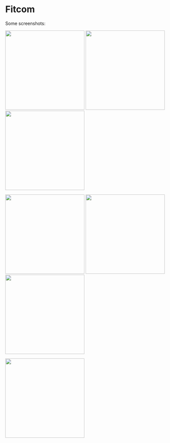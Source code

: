 # Fitcom
Some screenshots:

<img src="https://user-images.githubusercontent.com/83772339/155326913-bcf356b1-997c-434f-9852-f0736089a00f.png" width="250">   <img src="https://user-images.githubusercontent.com/83772339/155326976-83e61ffb-4c2b-49de-abbb-8adc527cb364.png" width="250">   <img src="https://user-images.githubusercontent.com/83772339/155326939-ece69b97-00c7-4547-9c8b-68ac52c42d92.png" width="250">

<img src="https://user-images.githubusercontent.com/83772339/155327042-6554d9e1-5ba4-4b32-a0bd-3222524c5314.png" width="250">   <img src="https://user-images.githubusercontent.com/83772339/155327073-a63719c4-7e62-44eb-ae2a-36d346a8deb3.png" width="250">   <img src="https://user-images.githubusercontent.com/83772339/155327085-3cf129c2-a4c2-493c-b095-6f67ac519776.png" width="250">

<img src="https://user-images.githubusercontent.com/83772339/155327100-40d4f189-59ae-472a-9ea6-90a327b73975.png" width="250"> 
